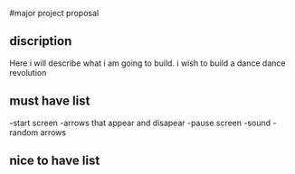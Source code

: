 #major project proposal

## discription
Here i will describe what i am going to build. i wish to build a dance dance revolution

## must have list
-start screen
-arrows that appear and disapear
-pause screen
-sound
-random arrows



## nice to have list
